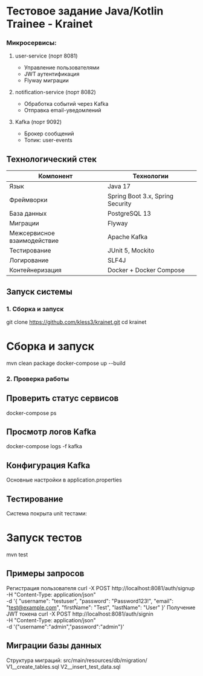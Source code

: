 # Тестовое задание Java/Kotlin Trainee - Krainet

### Микросервисы:
1. user-service (порт 8081)
   - Управление пользователями
   - JWT аутентификация
   - Flyway миграции

2. notification-service (порт 8082)
   - Обработка событий через Kafka
   - Отправка email-уведомлений

3. Kafka (порт 9092)
   - Брокер сообщений
   - Топик: user-events

## Технологический стек
| Компонент       | Технологии                          |
|-----------------|-------------------------------------|
| Язык            | Java 17                             |
| Фреймворки      | Spring Boot 3.x, Spring Security    |
| База данных     | PostgreSQL 13                       |
| Миграции        | Flyway                              |
| Межсервисное взаимодействие | Apache Kafka            |
| Тестирование    | JUnit 5, Mockito                    |
| Логирование     | SLF4J                               |
| Контейнеризация | Docker + Docker Compose             |

## Запуск системы

### 1. Сборка и запуск
git clone https://github.com/kless3/krainet.git
cd krainet

# Сборка и запуск
mvn clean package
docker-compose up --build
### 2. Проверка работы
## Проверить статус сервисов
docker-compose ps
## Просмотр логов Kafka
docker-compose logs -f kafka
## Конфигурация Kafka
Основные настройки в application.properties
## Тестирование
Система покрыта unit тестами:
# Запуск тестов
mvn test
## Примеры запросов
Регистрация пользователя
curl -X POST http://localhost:8081/auth/signup \
  -H "Content-Type: application/json" \
  -d '{
    "username": "testuser",
    "password": "Password123!",
    "email": "test@example.com",
    "firstName": "Test",
    "lastName": "User"
  }'
Получение JWT токена
curl -X POST http://localhost:8081/auth/signin \
  -H "Content-Type: application/json" \
  -d '{"username":"admin","password":"admin"}'
## Миграции базы данных
Структура миграций:
src/main/resources/db/migration/
V1__create_tables.sql
V2__insert_test_data.sql
